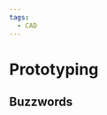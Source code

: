 ```yaml
---
tags:
  - CAD
---
```


# Prototyping

## Buzzwords

<Buzzword text="Engineering drawing"/>
<Buzzword text="CAD"/>
<Buzzword text="PDM"/>
<Buzzword text="Solidworks"/>
<Buzzword text="AutoCAD"/>
<Buzzword text="Siemens NX"/>
<Buzzword text="3D Printer"/>
<Buzzword text="Blender"/>
<Buzzword text="Fusion 360"/>
<Buzzword text="STL" search_postfix="File Extension"/>
<Buzzword text="STEP" search_postfix="File Extension"/>
<Buzzword text="DAE" search_postfix="File Extension"/>





